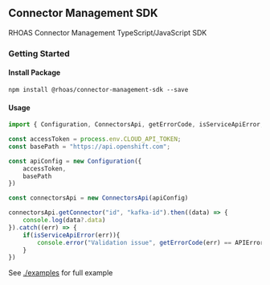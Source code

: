 ## Connector Management SDK

RHOAS Connector Management TypeScript/JavaScript SDK

### Getting Started

#### Install Package

```
npm install @rhoas/connector-management-sdk --save
```

#### Usage

```ts
import { Configuration, ConnectorsApi, getErrorCode, isServiceApiError, APIErrorCodes } from "@rhoas/connector-management-sdk";

const accessToken = process.env.CLOUD_API_TOKEN;
const basePath = "https://api.openshift.com";

const apiConfig = new Configuration({
    accessToken,
    basePath
})

const connectorsApi = new ConnectorsApi(apiConfig)

connectorsApi.getConnector("id", "kafka-id").then((data) => {
    console.log(data?.data)
}).catch((err) => {
    if(isServiceApiError(err)){
        console.error("Validation issue", getErrorCode(err) == APIErrorCodes.ERROR_8)
    }
})
```


See [./examples](https://github.com/redhat-developer/app-services-sdk-core/app-services-sdk-js/tree/main/examples) for full example
